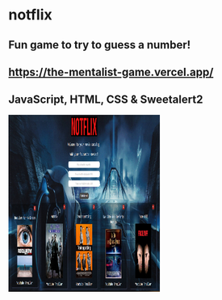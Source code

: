 # notflix
## Fun game to try to guess a number!
## https://the-mentalist-game.vercel.app/
## JavaScript, HTML, CSS & Sweetalert2
<img src = '/Images/notflixPreview.png' height = '350px' width = '300px' alt="">